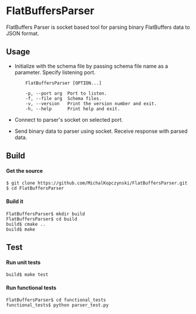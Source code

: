 # FlatBuffersParser
FlatBuffers Parser is socket based tool for parsing binary FlatBuffers data to JSON format. 

Usage
-----
* Initialize with the schema file by passing schema file name as a parameter. Specify listening port.

          FlatBuffersParser [OPTION...]

          -p, --port arg  Port to listen.
          -f, --file arg  Schema files.
          -v, --version   Print the version number and exit.
          -h, --help      Print help and exit.

    
* Connect to parser's socket on selected port.

* Send binary data to parser using socket. Receive response with parsed data.
    
Build
-----
#### Get the source

    $ git clone https://github.com/MichalKopczynski/FlatBuffersParser.git
    $ cd FlatBuffersParser

#### Build it

    FlatBuffersParser$ mkdir build
    FlatBuffersParser$ cd build
    build$ cmake ..
    build$ make
 
Test
-----
#### Run unit tests

    build$ make test

#### Run functional tests

    FlatBuffersParser$ cd functional_tests
    functional_tests$ python parser_test.py
    
